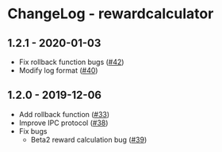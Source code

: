 # ChangeLog - rewardcalculator

## 1.2.1 - 2020-01-03
* Fix rollback function bugs ([#42](https://github.com/icon-project/rewardcalculator/pull/42))
* Modify log format ([#40](https://github.com/icon-project/rewardcalculator/pull/40))


## 1.2.0 - 2019-12-06
* Add rollback function  ([#33](https://github.com/icon-project/rewardcalculator/pull/33))
* Improve IPC protocol  ([#38](https://github.com/icon-project/rewardcalculator/pull/38))
* Fix bugs
  * Beta2 reward calculation bug ([#39](https://github.com/icon-project/rewardcalculator/pull/39))

